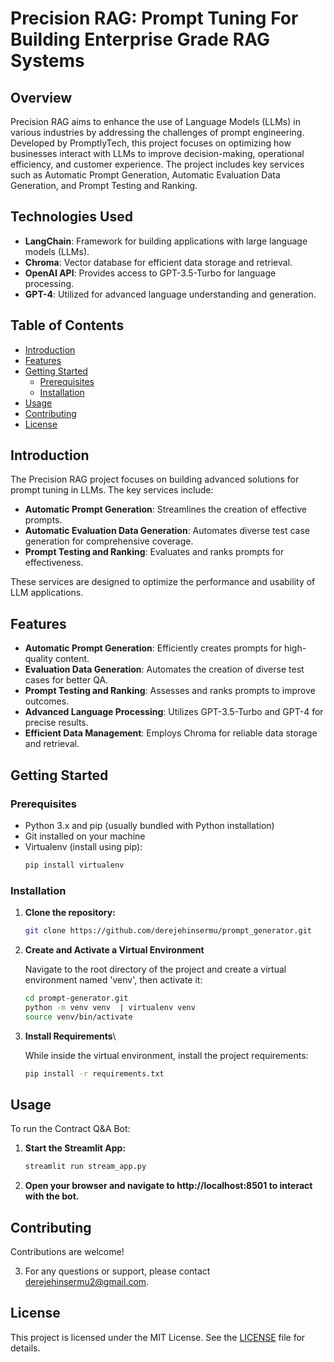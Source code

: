   # Precision RAG: Prompt Tuning For Building Enterprise Grade RAG Systems

## Overview

Precision RAG aims to enhance the use of Language Models (LLMs) in various industries by addressing the challenges of prompt engineering. Developed by PromptlyTech, this project focuses on optimizing how businesses interact with LLMs to improve decision-making, operational efficiency, and customer experience. The project includes key services such as Automatic Prompt Generation, Automatic Evaluation Data Generation, and Prompt Testing and Ranking.

## Technologies Used

- **LangChain**: Framework for building applications with large language models (LLMs).
- **Chroma**: Vector database for efficient data storage and retrieval.
- **OpenAI API**: Provides access to GPT-3.5-Turbo for language processing.
- **GPT-4**: Utilized for advanced language understanding and generation.

## Table of Contents

- [Introduction](#introduction)
- [Features](#features)
- [Getting Started](#getting-started)
  - [Prerequisites](#prerequisites)
  - [Installation](#installation)
- [Usage](#usage)
- [Contributing](#contributing)
- [License](#license)

## Introduction

The Precision RAG project focuses on building advanced solutions for prompt tuning in LLMs. The key services include:
- **Automatic Prompt Generation**: Streamlines the creation of effective prompts.
- **Automatic Evaluation Data Generation**: Automates diverse test case generation for comprehensive coverage.
- **Prompt Testing and Ranking**: Evaluates and ranks prompts for effectiveness.

These services are designed to optimize the performance and usability of LLM applications.

## Features

- **Automatic Prompt Generation**: Efficiently creates prompts for high-quality content.
- **Evaluation Data Generation**: Automates the creation of diverse test cases for better QA.
- **Prompt Testing and Ranking**: Assesses and ranks prompts to improve outcomes.
- **Advanced Language Processing**: Utilizes GPT-3.5-Turbo and GPT-4 for precise results.
- **Efficient Data Management**: Employs Chroma for reliable data storage and retrieval.

## Getting Started

### Prerequisites

- Python 3.x and pip (usually bundled with Python installation)
- Git installed on your machine
- Virtualenv (install using pip):
  ```bash
  pip install virtualenv

### Installation

1. **Clone the repository:**
   ```bash
   git clone https://github.com/derejehinsermu/prompt_generator.git

2. **Create and Activate a Virtual Environment**
   
    Navigate to the root directory of the project and create a virtual environment named 'venv', then activate it:
    ```sh
    cd prompt-generator.git
    python -m venv venv  | virtualenv venv
    source venv/bin/activate
    ```
3. **Install Requirements**\
   
    While inside the virtual environment, install the project requirements:
    ```sh
    pip install -r requirements.txt
    ```

    
## Usage

To run the Contract Q&A Bot:

1. **Start the Streamlit App:**
   ```bash
   streamlit run stream_app.py


2. **Open your browser and navigate to http://localhost:8501 to interact with the bot.**
   

## Contributing

Contributions are welcome! 

3. For any questions or support, please contact derejehinsermu2@gmail.com.

## License

This project is licensed under the MIT License. See the [LICENSE](LICENSE) file for details.
